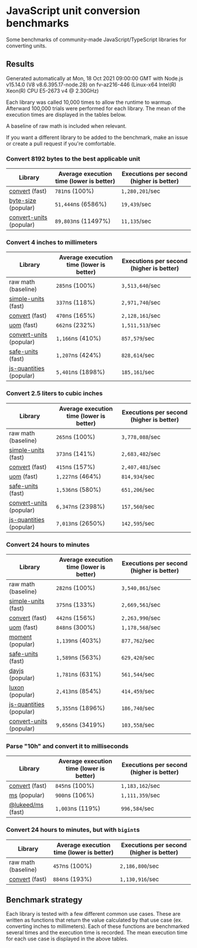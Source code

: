 # JavaScript unit conversion benchmarks

Some benchmarks of community-made JavaScript/TypeScript libraries for converting units.

## Results

<!-- beginblock(results) -->

Generated automatically at Mon, 18 Oct 2021 09:00:00 GMT with Node.js v15.14.0 (V8 v8.6.395.17-node.28) on fv-az216-446 (Linux-x64 Intel(R) Xeon(R) CPU E5-2673 v4 @ 2.30GHz)

Each library was called 10,000 times to allow the runtime to warmup.
Afterward 100,000 trials were performed for each library.
The mean of the execution times are displayed in the tables below.

A baseline of raw math is included when relevant.

If you want a different library to be added to the benchmark, make an issue or create a pull request if you're comfortable.

### Convert 8192 bytes to the best applicable unit

| Library                                                            | Average execution time (lower is better) | Executions per second (higher is better) |
| ------------------------------------------------------------------ | ---------------------------------------- | ---------------------------------------- |
| [convert](https://npmjs.com/package/convert) (fast)                | `781`ns (100%)                           | `1,280,201`/sec                          |
| [byte-size](https://npmjs.com/package/byte-size) (popular)         | `51,444`ns (6586%)                       | `19,439`/sec                             |
| [convert-units](https://npmjs.com/package/convert-units) (popular) | `89,803`ns (11497%)                      | `11,135`/sec                             |

### Convert 4 inches to millimeters

| Library                                                            | Average execution time (lower is better) | Executions per second (higher is better) |
| ------------------------------------------------------------------ | ---------------------------------------- | ---------------------------------------- |
| raw math (baseline)                                                | `285`ns (100%)                           | `3,513,640`/sec                          |
| [simple-units](https://npmjs.com/package/simple-units) (fast)      | `337`ns (118%)                           | `2,971,740`/sec                          |
| [convert](https://npmjs.com/package/convert) (fast)                | `470`ns (165%)                           | `2,128,161`/sec                          |
| [uom](https://npmjs.com/package/uom) (fast)                        | `662`ns (232%)                           | `1,511,513`/sec                          |
| [convert-units](https://npmjs.com/package/convert-units) (popular) | `1,166`ns (410%)                         | `857,579`/sec                            |
| [safe-units](https://npmjs.com/package/safe-units) (fast)          | `1,207`ns (424%)                         | `828,614`/sec                            |
| [js-quantities](https://npmjs.com/package/js-quantities) (popular) | `5,401`ns (1898%)                        | `185,161`/sec                            |

### Convert 2.5 liters to cubic inches

| Library                                                            | Average execution time (lower is better) | Executions per second (higher is better) |
| ------------------------------------------------------------------ | ---------------------------------------- | ---------------------------------------- |
| raw math (baseline)                                                | `265`ns (100%)                           | `3,778,088`/sec                          |
| [simple-units](https://npmjs.com/package/simple-units) (fast)      | `373`ns (141%)                           | `2,683,482`/sec                          |
| [convert](https://npmjs.com/package/convert) (fast)                | `415`ns (157%)                           | `2,407,481`/sec                          |
| [uom](https://npmjs.com/package/uom) (fast)                        | `1,227`ns (464%)                         | `814,934`/sec                            |
| [safe-units](https://npmjs.com/package/safe-units) (fast)          | `1,536`ns (580%)                         | `651,206`/sec                            |
| [convert-units](https://npmjs.com/package/convert-units) (popular) | `6,347`ns (2398%)                        | `157,560`/sec                            |
| [js-quantities](https://npmjs.com/package/js-quantities) (popular) | `7,013`ns (2650%)                        | `142,595`/sec                            |

### Convert 24 hours to minutes

| Library                                                            | Average execution time (lower is better) | Executions per second (higher is better) |
| ------------------------------------------------------------------ | ---------------------------------------- | ---------------------------------------- |
| raw math (baseline)                                                | `282`ns (100%)                           | `3,540,861`/sec                          |
| [simple-units](https://npmjs.com/package/simple-units) (fast)      | `375`ns (133%)                           | `2,669,561`/sec                          |
| [convert](https://npmjs.com/package/convert) (fast)                | `442`ns (156%)                           | `2,263,990`/sec                          |
| [uom](https://npmjs.com/package/uom) (fast)                        | `848`ns (300%)                           | `1,178,568`/sec                          |
| [moment](https://npmjs.com/package/moment) (popular)               | `1,139`ns (403%)                         | `877,762`/sec                            |
| [safe-units](https://npmjs.com/package/safe-units) (fast)          | `1,589`ns (563%)                         | `629,420`/sec                            |
| [dayjs](https://npmjs.com/package/dayjs) (popular)                 | `1,781`ns (631%)                         | `561,544`/sec                            |
| [luxon](https://npmjs.com/package/luxon) (popular)                 | `2,413`ns (854%)                         | `414,459`/sec                            |
| [js-quantities](https://npmjs.com/package/js-quantities) (popular) | `5,355`ns (1896%)                        | `186,740`/sec                            |
| [convert-units](https://npmjs.com/package/convert-units) (popular) | `9,656`ns (3419%)                        | `103,558`/sec                            |

### Parse "10h" and convert it to milliseconds

| Library                                                   | Average execution time (lower is better) | Executions per second (higher is better) |
| --------------------------------------------------------- | ---------------------------------------- | ---------------------------------------- |
| [convert](https://npmjs.com/package/convert) (fast)       | `845`ns (100%)                           | `1,183,162`/sec                          |
| [ms](https://npmjs.com/package/ms) (popular)              | `900`ns (106%)                           | `1,111,359`/sec                          |
| [@lukeed/ms](https://npmjs.com/package/@lukeed/ms) (fast) | `1,003`ns (119%)                         | `996,584`/sec                            |

### Convert 24 hours to minutes, but with `bigint`s

| Library                                             | Average execution time (lower is better) | Executions per second (higher is better) |
| --------------------------------------------------- | ---------------------------------------- | ---------------------------------------- |
| raw math (baseline)                                 | `457`ns (100%)                           | `2,186,800`/sec                          |
| [convert](https://npmjs.com/package/convert) (fast) | `884`ns (193%)                           | `1,130,916`/sec                          |

<!-- endblock(results) -->

## Benchmark strategy

Each library is tested with a few different common use cases.
These are written as functions that return the value calculated by that use case (ex. converting inches to millimeters).
Each of these functions are benchmarked several times and the execution time is recorded.
The mean execution time for each use case is displayed in the above tables.
